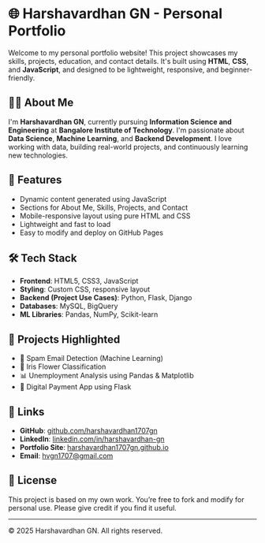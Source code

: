 # 🌐 Harshavardhan GN - Personal Portfolio

Welcome to my personal portfolio website! This project showcases my skills, projects, education, and contact details. It's built using **HTML**, **CSS**, and **JavaScript**, and designed to be lightweight, responsive, and beginner-friendly.

## 👨‍💻 About Me

I'm **Harshavardhan GN**, currently pursuing **Information Science and Engineering** at **Bangalore Institute of Technology**. I'm passionate about **Data Science**, **Machine Learning**, and **Backend Development**. I love working with data, building real-world projects, and continuously learning new technologies.

## 🚀 Features

- Dynamic content generated using JavaScript
- Sections for About Me, Skills, Projects, and Contact
- Mobile-responsive layout using pure HTML and CSS
- Lightweight and fast to load
- Easy to modify and deploy on GitHub Pages

## 🛠️ Tech Stack

- **Frontend**: HTML5, CSS3, JavaScript
- **Styling**: Custom CSS, responsive layout
- **Backend (Project Use Cases)**: Python, Flask, Django
- **Databases**: MySQL, BigQuery
- **ML Libraries**: Pandas, NumPy, Scikit-learn

## 📂 Projects Highlighted

- 📧 Spam Email Detection (Machine Learning)
- 🌸 Iris Flower Classification
- 📊 Unemployment Analysis using Pandas & Matplotlib
- 💸 Digital Payment App using Flask

## 🔗 Links

- **GitHub**: [github.com/harshavardhan1707gn](https://github.com/harshavardhan1707gn)
- **LinkedIn**: [linkedin.com/in/harshavardhan-gn](https://www.linkedin.com/in/harshavardhan-gn)
- **Portfolio Site**: [harshavardhan1707gn.github.io](https://harshavardhan1707gn.github.io)
- **Email**: hvgn1707@gmail.com

## 🧾 License

This project is based on my own work. You’re free to fork and modify for personal use. Please give credit if you find it useful.

---

© 2025 Harshavardhan GN. All rights reserved.
